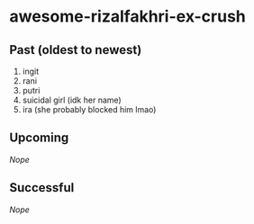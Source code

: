 # awesome-rizalfakhri-ex-crush

## Past (oldest to newest)
1. ingit
2. rani
3. putri
4. suicidal girl (idk her name)
5. ira (she probably blocked him lmao)

## Upcoming
*Nope*

## Successful
*Nope*
